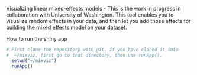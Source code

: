
Visualizing linear mixed-effects models - This is the work in progress in collaboration with University of Washington.
This tool enables you to visualize random effects in your data, and then let you add those effects for building the mixed effects model on your dataset. 

How to run the shiny app 
```R
# First clone the repository with git. If you have cloned it into
#  ~/mixviz, first go to that directory, then use runApp().
  setwd("~/mixviz")
  runApp()
```  
  

